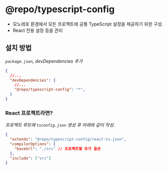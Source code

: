 # @repo/typescript-config

- 모노레포 환경에서 모든 프로젝트에 공통 TypeScript 설정을 제공하기 위한 구성.
- React 전용 설정 등을 관리


## 설치 방법

_`package.json`, devDependencies 추가_

```json
{
  //...
  "devDependencies": {
    //...
    "@repo/typescript-config": "*",
  }
}
```

### React 프로젝트라면?

_프로젝트 루트에 `tsconfig.json` 생성 후 아래와 같이 작성._

```json
{
  "extends": "@repo/typescript-config/react-ts.json",
  "compilerOptions": {
    "baseUrl": "./src" // 프로젝트별 추가 옵션
  },
  "include": ["src"]
}
```

